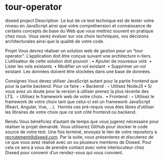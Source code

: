 # tour-operator
dixeed project
Description 
Le but de ce test technique est de tester votre niveau en JavaScript ainsi que votre compréhension et connaissance de certains concepts de base du Web que vous mettrez souvent en pratique chez nous. 
Vous serez évaluer sur vos choix techniques, vos décisions architecturales ainsi que la qualité de votre code.

Projet
Vous devrez réaliser un solution web de gestion pour un “tour operator”. L’application doit être conçue suivant une architecture n-tiers. L’utilisateur de cette solution doit pouvoir :
	•	Ajouter de nouveaux vols 
	•	Lister les vols existants 
	•	Modifier un vol existant 
	•	Supprimer un vol existant 
Les données doivent être stockées dans une base de données.

Consignes
Vous devez utiliser JavaScript autant pour la partie frontend que pour la partie backend. Pour ce faire :
	•	Backend :
	◦	Utilisez NodeJS 
	▪	Si vous avez un doute pour la version à utiliser prenez la plus récente des LTS. 
	◦	Utilisez le framework web de votre choix. 
	•	Frontend :
	◦	Utilisez le framework de votre choix tant que celui-ci est un framework JavaScript (React, Angular, Vue, …). 
Hormis ces pré-requis vous êtes libres d’utiliser les libraires de votre choix que ce soit côté frontend ou backend.

Rendu
Vous bénéficiez d’autant de temps que vous jugerez nécessaire pour réaliser le projet demandé. 
Vous utiliserez GitHub pour stocker le code source de votre test.
Une fois terminé, envoyez le lien de votre repository à recrutement@dixeed.com. Par la suite, vous présenterez et discuterez de ce que vous avez réalisé avec un ou plusieurs membres de Dixeed. Pour cela ce sera à vous de prendre contact avec votre interlocuteur chez Dixeed pour convenir d’un rendez-vous qui vous convient.
 
